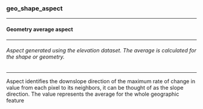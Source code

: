 ### geo_shape_aspect



------
#### Geometry average aspect



------
###### Aspect generated using the elevation dataset. The average is calculated for the shape or geometry.



------
Aspect identifies the downslope direction of the maximum rate of change in value from each pixel to its neighbors, it can be thought of as the slope direction. The value represents the average for the whole geographic feature